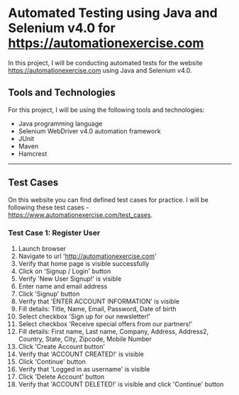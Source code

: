 # Automated Testing using Java and Selenium v4.0 for https://automationexercise.com

In this project, I will be conducting automated tests for the website https://automationexercise.com using Java and Selenium v4.0.

## Tools and Technologies
For this project, I will be using the following tools and technologies:
- Java programming language
- Selenium WebDriver v4.0 automation framework
- JUnit
- Maven
- Hamcrest
---
## Test Cases
On this website you can find defined test cases for practice. I will be following 
these test cases - https://www.automationexercise.com/test_cases.
### Test Case 1: Register User
1. Launch browser
2. Navigate to url 'http://automationexercise.com'
3. Verify that home page is visible successfully
4. Click on 'Signup / Login' button
5. Verify 'New User Signup!' is visible
6. Enter name and email address
7. Click 'Signup' button
8. Verify that 'ENTER ACCOUNT INFORMATION' is visible
9. Fill details: Title, Name, Email, Password, Date of birth
10. Select checkbox 'Sign up for our newsletter!'
11. Select checkbox 'Receive special offers from our partners!'
12. Fill details: First name, Last name, Company, Address, Address2, Country, State, City, Zipcode, Mobile Number
13. Click 'Create Account button'
14. Verify that 'ACCOUNT CREATED!' is visible
15. Click 'Continue' button
16. Verify that 'Logged in as username' is visible
17. Click 'Delete Account' button
18. Verify that 'ACCOUNT DELETED!' is visible and click 'Continue' button
